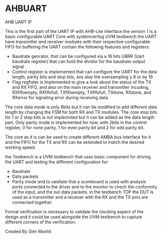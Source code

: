 # AHBUART
AHB UART IP 


This is the first part of the UART IP with AHB-Lite interface
the version 1 is a basic configurable UART Core with systemverilog UVM testbench 
the UART have transmitter and receiver modules with their respective configurable FIFO for buffering
the UART contain the following features and registers: 
- Baudrate genrator, that can be configured via a 16 bits UBRR (Uart baudrate register) that can hold the dividor for the baudrate output signal 
- Control register is implemented that can configure the UART for the data length, parity bits and stop bits, ans also the oversampling y 8 or by 16
- Flag regfister is implemented to give a look about the status of the TX and RX FIFO, and also on the main receiver and transmitter incuding, 
RXfifoempty, RXfifofull, TXfifoempty, TXfifofull, TXdone, RXdone, and RXerror for signaling error during receiving data

The core data mode is only 8bits but it can be modified to add different data length by changing the FSM for both RX and TX modules.
The core stop bits for 1 or 2 stop bits is not implemnted but it can be added as the data length part.
Only parity mode is implemented for now, with 2bits in the control register, 0 for none parity, 1 for even parity bit and 2 for odd parity bit.

The core as it is can be used to create different AMBA bus interface for it and the FIFO for the TX and RX can be extended to match the desired working speed.

the Testbench is a UVM testbench that uses basic component for driving the UART and testing the different configuration for:
  - Baudrate
  - Data packets
  - Parity mode
and to vaidtate that a scoreboard is used with analysis ports connected to the driver and to the monitor to check the conformity of the input,
and the out data packets. in the testbench TOP the DUT is used as a transmitter and a receiver with the RX and the TX pins are connected together.

Formal verification is necessary to validate the clocking aspect of the design and it could be used alongside the UVM testbench to capture different
corners of the verification.

Created By Slim Msehli
